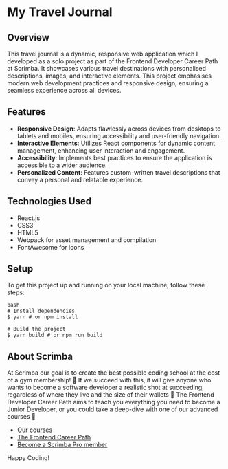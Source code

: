 # My Travel Journal

## Overview

This travel journal is a dynamic, responsive web application which I developed as a solo project as part of the Frontend Developer Career Path at Scrimba. It showcases various travel destinations with personalised descriptions, images, and interactive elements. This project emphasises modern web development practices and responsive design, ensuring a seamless experience across all devices.

## Features

- **Responsive Design**: Adapts flawlessly across devices from desktops to tablets and mobiles, ensuring accessibility and user-friendly navigation.
- **Interactive Elements**: Utilizes React components for dynamic content management, enhancing user interaction and engagement.
- **Accessibility**: Implements best practices to ensure the application is accessible to a wider audience.
- **Personalized Content**: Features custom-written travel descriptions that convey a personal and relatable experience.

## Technologies Used

- React.js
- CSS3
- HTML5
- Webpack for asset management and compilation
- FontAwesome for icons

## Setup

To get this project up and running on your local machine, follow these steps:

```
bash
# Install dependencies
$ yarn # or npm install

# Build the project
$ yarn build # or npm run build
````

## About Scrimba

At Scrimba our goal is to create the best possible coding school at the cost of a gym membership! 💜
If we succeed with this, it will give anyone who wants to become a software developer a realistic shot at succeeding, regardless of where they live and the size of their wallets 🎉
The Frontend Developer Career Path aims to teach you everything you need to become a Junior Developer, or you could take a deep-dive with one of our advanced courses 🚀

- [Our courses](https://scrimba.com/allcourses)
- [The Frontend Career Path](https://scrimba.com/learn/frontend)
- [Become a Scrimba Pro member](https://scrimba.com/pricing)

Happy Coding!
